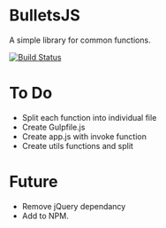# BulletsJS
A simple library for common functions.

[![Build Status](https://travis-ci.org/brightonmike/BulletsJS.svg?branch=master)](https://travis-ci.org/brightonmike/BulletsJS)

To Do
======

- Split each function into individual file
- Create Gulpfile.js
- Create app.js with invoke function
- Create utils functions and split


Future
======

- Remove jQuery dependancy
- Add to NPM.